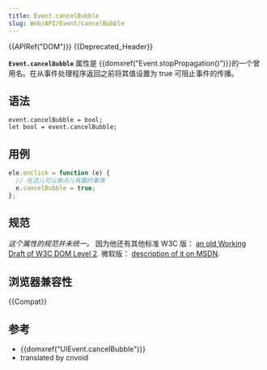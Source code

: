 ```yaml
---
title: Event.cancelBubble
slug: Web/API/Event/cancelBubble
---
```


{{APIRef("DOM")}} {{Deprecated_Header}}

**`Event.cancelBubble`** 属性是 {{domxref("Event.stopPropagation()")}}的一个曾用名。在从事件处理程序返回之前将其值设置为 true 可阻止事件的传播。

## 语法

```
event.cancelBubble = bool;
let bool = event.cancelBubble;
```

## 用例

```js
ele.onclick = function (e) {
  // 在这儿可以做点儿有趣的事情
  e.cancelBubble = true;
};
```

## 规范

_这个属性的规范并未统一。_ 因为他还有其他标准 W3C 版： [an old Working Draft of W3C DOM Level 2](http://www.w3.org/TR/1999/WD-DOM-Level-2-19990304/events.html#attribute-cancelBubble). 微软版： [description of it on MSDN](<https://msdn.microsoft.com/en-us/library/ms533545(v=vs.85).aspx>).

## 浏览器兼容性

{{Compat}}

## 参考

- {{domxref("UIEvent.cancelBubble")}}
- translated by cnvoid
